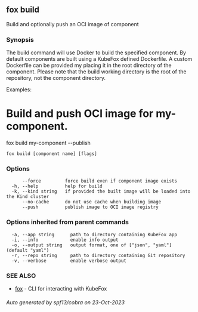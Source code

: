 ## fox build

Build and optionally push an OCI image of component

### Synopsis


The build command will use Docker to build the specified component. By default
components are built using a KubeFox defined Dockerfile. A custom Dockerfile can
be provided my placing it in the root directory of the component. Please note
that the build working directory is the root of the repository, not the
component directory.

Examples:
  # Build and push OCI image for my-component.
  fox build my-component --publish


```
fox build [component name] [flags]
```

### Options

```
      --force         force build even if component image exists
  -h, --help          help for build
  -k, --kind string   if provided the built image will be loaded into the Kind cluster
      --no-cache      do not use cache when building image
      --push          publish image to OCI image registry
```

### Options inherited from parent commands

```
  -a, --app string      path to directory containing KubeFox app
  -i, --info            enable info output
  -o, --output string   output format, one of ["json", "yaml"] (default "yaml")
  -r, --repo string     path to directory containing Git repository
  -v, --verbose         enable verbose output
```

### SEE ALSO

* [fox](fox.md)	 - CLI for interacting with KubeFox

###### Auto generated by spf13/cobra on 23-Oct-2023
